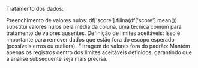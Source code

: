 Tratamento dos dados:

Preenchimento de valores nulos: df['score'].fillna(df['score'].mean()) substitui valores nulos pela média da coluna, uma técnica comum para tratamento de valores ausentes.
Definição de limites aceitáveis: Isso é importante para remover dados que estão fora do escopo esperado (possíveis erros ou outliers).
Filtragem de valores fora do padrão: Mantém apenas os registros dentro dos limites aceitáveis definidos, garantindo que a análise subsequente seja mais precisa.
